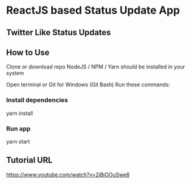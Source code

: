 # ReactJS based Status Update App

## Twitter Like Status Updates

## How to Use

Clone or download repo
NodeJS / NPM / Yarn should be installed in your system

Open terminal or Git for Windows (Git Bash)
Run these commands:

### Install dependencies

yarn install

### Run app

yarn start

## Tutorial URL

https://www.youtube.com/watch?v=2iBiOOuSwe8
